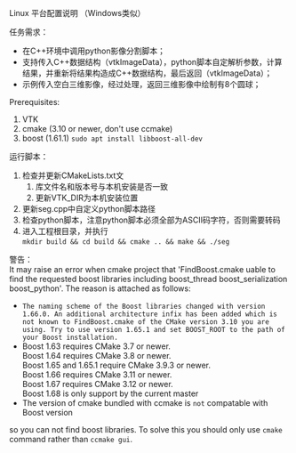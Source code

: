 Linux 平台配置说明 （Windows类似）

任务需求：
- 在C++环境中调用python影像分割脚本；
- 支持传入C++数据结构（vtkImageData），python脚本自定解析参数，计算结果，并重新将结果构造成C++数据结构，最后返回（vtkImageData）；
- 示例传入空白三维影像，经过处理，返回三维影像中绘制有8个圆球；

Prerequisites:
1. VTK
2. cmake (3.10 or newer, don't use ccmake)
3. boost (1.61.1)
`sudo apt install libboost-all-dev`

运行脚本：
1. 检查并更新CMakeLists.txt文
    1. 库文件名和版本号与本机安装是否一致
    2. 更新VTK_DIR为本机安装位置
2. 更新seg.cpp中自定义python脚本路径
3. 检查python脚本，注意python脚本必须全部为ASCII码字符，否则需要转码
4. 进入工程根目录，并执行  
`mkdir build && cd build && cmake .. && make && ./seg`

警告：  
It may raise an error when cmake project that 'FindBoost.cmake uable to find the requested boost libraries including boost_thread boost_serialization boost_python'. The reason is attached as follows:  
- `The naming scheme of the Boost libraries changed with version 1.66.0. An additional architecture infix has been added which is not known to FindBoost.cmake of the CMake version 3.10 you are using. Try to use version 1.65.1 and set BOOST_ROOT to the path of your Boost installation.`  
- Boost 1.63 requires CMake 3.7 or newer.  
Boost 1.64 requires CMake 3.8 or newer.  
Boost 1.65 and 1.65.1 require CMake 3.9.3 or newer.  
Boost 1.66 requires CMake 3.11 or newer.  
Boost 1.67 requires CMake 3.12 or newer.  
Boost 1.68 is only support by the current master  
- The version of cmake bundled with ccmake is `not` compatable with Boost version

so you can not find boost libraries. To solve this you should only use `cmake` command rather than `ccmake gui`. 

